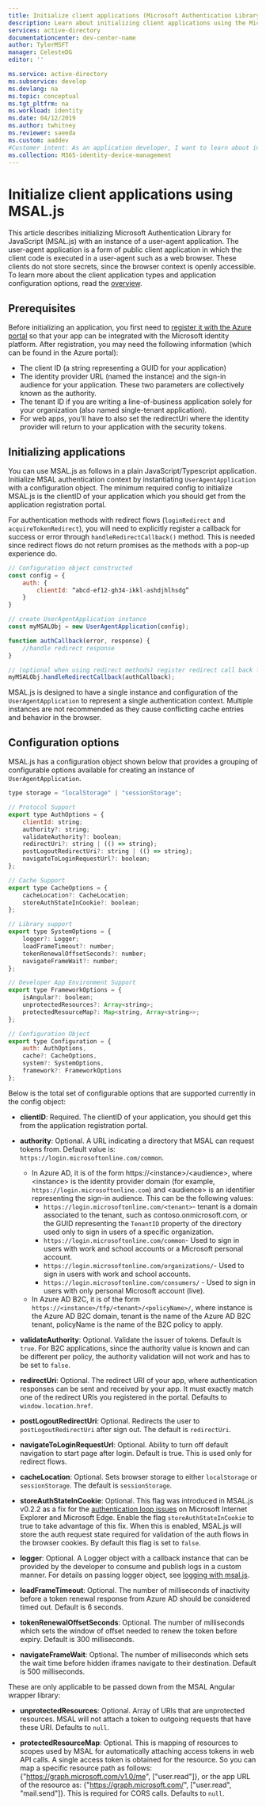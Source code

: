 ```yaml
---
title: Initialize client applications (Microsoft Authentication Library for JavaScript) | Azure
description: Learn about initializing client applications using the Microsoft Authentication Library for JavaScript (MSAL.js).
services: active-directory
documentationcenter: dev-center-name
author: TylerMSFT
manager: CelesteDG
editor: ''

ms.service: active-directory
ms.subservice: develop
ms.devlang: na
ms.topic: conceptual
ms.tgt_pltfrm: na
ms.workload: identity
ms.date: 04/12/2019
ms.author: twhitney
ms.reviewer: saeeda
ms.custom: aaddev
#Customer intent: As an application developer, I want to learn about initializing client applications so I can decide if this platform meets my application development needs and requirements.
ms.collection: M365-identity-device-management
---
```


# Initialize client applications using MSAL.js
This article describes initializing Microsoft Authentication Library for JavaScript (MSAL.js) with an instance of a user-agent application. The user-agent application is a form of public client application in which the client code is executed in a user-agent such as a web browser. These clients do not store secrets, since the browser context is openly accessible. To learn more about the client application types and application configuration options, read the [overview](msal-client-applications.md).

## Prerequisites
Before initializing an application, you first need to [register it with the Azure portal](scenario-spa-app-registration.md) so that your app can be integrated with the Microsoft identity platform. After registration, you may need the following information (which can be found in the Azure portal):

- The client ID (a string representing a GUID for your application)
- The identity provider URL (named the instance) and the sign-in audience for your application. These two parameters are collectively known as the authority.
- The tenant ID if you are writing a line-of-business application solely for your organization (also named single-tenant application).
- For web apps, you'll have to also set the redirectUri where the identity provider will return to your application with the security tokens.

## Initializing applications

You can use MSAL.js as follows in a plain JavaScript/Typescript application. Initialize MSAL authentication context by instantiating `UserAgentApplication` with a configuration object. The minimum required config to initialize MSAL.js is the clientID of your application which you should get from the application registration portal.

For authentication methods with redirect flows (`loginRedirect` and `acquireTokenRedirect`), you will need to explicitly register a callback for success or error through `handleRedirectCallback()` method. This is needed since redirect flows do not return promises as the methods with a pop-up experience do.

```javascript
// Configuration object constructed
const config = {
    auth: {
        clientId: “abcd-ef12-gh34-ikkl-ashdjhlhsdg”
    }
}

// create UserAgentApplication instance
const myMSALObj = new UserAgentApplication(config);

function authCallback(error, response) {
    //handle redirect response
}

// (optional when using redirect methods) register redirect call back for Success or Error
myMSALObj.handleRedirectCallback(authCallback);
```

MSAL.js is designed to have a single instance and configuration of the `UserAgentApplication` to represent a single authentication context. Multiple instances are not recommended as they cause conflicting cache entries and behavior in the browser.

## Configuration options

MSAL.js has a configuration object shown below that provides a grouping of configurable options available for creating an instance of `UserAgentApplication`.

```javascript
type storage = "localStorage" | "sessionStorage";

// Protocol Support
export type AuthOptions = {
    clientId: string;
    authority?: string;
    validateAuthority?: boolean;
    redirectUri?: string | (() => string);
    postLogoutRedirectUri?: string | (() => string);
    navigateToLoginRequestUrl?: boolean;
};

// Cache Support
export type CacheOptions = {
    cacheLocation?: CacheLocation;
    storeAuthStateInCookie?: boolean;
};

// Library support
export type SystemOptions = {
    logger?: Logger;
    loadFrameTimeout?: number;
    tokenRenewalOffsetSeconds?: number;
    navigateFrameWait?: number;
};

// Developer App Environment Support
export type FrameworkOptions = {
    isAngular?: boolean;
    unprotectedResources?: Array<string>;
    protectedResourceMap?: Map<string, Array<string>>;
};

// Configuration Object
export type Configuration = {
    auth: AuthOptions,
    cache?: CacheOptions,
    system?: SystemOptions,
    framework?: FrameworkOptions
};
```

Below is the total set of configurable options that are supported currently in the config object:

- **clientID**: Required. The clientID of your application, you should get this from the application registration portal.

- **authority**: Optional. A URL indicating a directory that MSAL can request tokens from. Default value is: `https://login.microsoftonline.com/common`.
    * In Azure AD, it is of the form https://&lt;instance&gt;/&lt;audience&gt;, where &lt;instance&gt; is the identity provider domain (for example, `https://login.microsoftonline.com`) and &lt;audience&gt; is an identifier representing the sign-in audience. This can be the following values:
        * `https://login.microsoftonline.com/<tenant>`- tenant is a domain associated to the tenant, such as contoso.onmicrosoft.com, or the GUID representing the `TenantID` property of the directory used only to sign in users of a specific organization.
        * `https://login.microsoftonline.com/common`- Used to sign in users with work and school accounts or a Microsoft personal account.
        * `https://login.microsoftonline.com/organizations/`- Used to sign in users with work and school accounts.
        * `https://login.microsoftonline.com/consumers/` - Used to sign in users with only personal Microsoft account (live).
    * In Azure AD B2C, it is of the form `https://<instance>/tfp/<tenant>/<policyName>/`, where instance is the Azure AD B2C domain, tenant is the name of the Azure AD B2C tenant, policyName is the name of the B2C policy to apply.


- **validateAuthority**: Optional.  Validate the issuer of tokens. Default is `true`. For B2C applications, since the authority value is known and can be different per policy, the authority validation will not work and has to be set to `false`.

- **redirectUri**: Optional.  The redirect URI of your app, where authentication responses can be sent and received by your app. It must exactly match one of the redirect URIs you registered in the portal. Defaults to `window.location.href`.

- **postLogoutRedirectUri**: Optional.  Redirects the user to `postLogoutRedirectUri` after sign out. The default is `redirectUri`.

- **navigateToLoginRequestUrl**: Optional. Ability to turn off default navigation to start page after login. Default is true. This is used only for redirect flows.

- **cacheLocation**: Optional.  Sets browser storage to either `localStorage` or `sessionStorage`. The default is `sessionStorage`.

- **storeAuthStateInCookie**: Optional.  This flag was introduced in MSAL.js v0.2.2 as a fix for the [authentication loop issues](https://github.com/AzureAD/microsoft-authentication-library-for-js/wiki/Known-issues-on-IE-and-Edge-Browser#1-issues-due-to-security-zones) on Microsoft Internet Explorer and Microsoft Edge. Enable the flag `storeAuthStateInCookie` to true to take advantage of this fix. When this is enabled, MSAL.js will store the auth request state required for validation of the auth flows in the browser cookies. By default this flag is set to `false`.

- **logger**: Optional.  A Logger object with a callback instance that can be provided by the developer to consume and publish logs in a custom manner. For details on passing logger object, see [logging with msal.js](msal-logging.md).

- **loadFrameTimeout**: Optional.  The number of milliseconds of inactivity before a token renewal response from Azure AD should be considered timed out. Default is 6 seconds.

- **tokenRenewalOffsetSeconds**: Optional. The number of milliseconds which sets the window of offset needed to renew the token before expiry. Default is 300 milliseconds.

- **navigateFrameWait**: Optional. The number of milliseconds which sets the wait time before hidden iframes navigate to their destination. Default is 500 milliseconds.

These are only applicable to be passed down from the MSAL Angular wrapper library:
- **unprotectedResources**: Optional.  Array of URIs that are unprotected resources. MSAL will not attach a token to outgoing requests that have these URI. Defaults to `null`.

- **protectedResourceMap**: Optional.  This is mapping of resources to scopes used by MSAL for automatically attaching access tokens in web API calls. A single access token is obtained for the resource. So you can map a specific resource path as follows: {"https://graph.microsoft.com/v1.0/me", ["user.read"]}, or the app URL of the resource as: {"https://graph.microsoft.com/", ["user.read", "mail.send"]}. This is required for CORS calls. Defaults to `null`.
